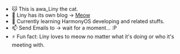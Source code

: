 - 🐱 This is awa_Liny the cat.
- 🌈 Liny has its own blog → [Meow](http://120.26.192.78/)
- 🌱 Currently learning HarmonyOS developing and related stuffs.
- 📫 Send Emails to → wait for a moment... :P
- ⚡ Fun fact: Liny loves to meow no matter what it's doing or who it's meeting with.

<!---
awaLiny2333/awaLiny2333 is a ✨ special ✨ repository because its `README.md` (this file) appears on your GitHub profile.
You can click the Preview link to take a look at your changes.
--->
